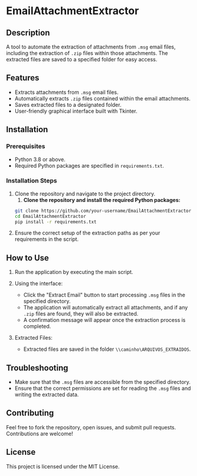 # EmailAttachmentExtractor

## Description

A tool to automate the extraction of attachments from `.msg` email files, including the extraction of `.zip` files within those attachments. The extracted files are saved to a specified folder for easy access.

## Features

- Extracts attachments from `.msg` email files.
- Automatically extracts `.zip` files contained within the email attachments.
- Saves extracted files to a designated folder.
- User-friendly graphical interface built with Tkinter.

## Installation

### Prerequisites

- Python 3.8 or above.
- Required Python packages are specified in `requirements.txt`.

### Installation Steps

1. Clone the repository and navigate to the project directory.
   1. **Clone the repository and install the required Python packages:**
   ```bash
   git clone https://github.com/your-username/EmailAttachmentExtractor.git
   cd EmailAttachmentExtractor
   pip install -r requirements.txt
   

2. Ensure the correct setup of the extraction paths as per your requirements in the script.

## How to Use

1. Run the application by executing the main script.

2. Using the interface:
   - Click the "Extract Email" button to start processing `.msg` files in the specified directory.
   - The application will automatically extract all attachments, and if any `.zip` files are found, they will also be extracted.
   - A confirmation message will appear once the extraction process is completed.

3. Extracted Files:
   - Extracted files are saved in the folder `\\caminho\ARQUIVOS_EXTRAIDOS`.

## Troubleshooting

- Make sure that the `.msg` files are accessible from the specified directory.
- Ensure that the correct permissions are set for reading the `.msg` files and writing the extracted data.

## Contributing

Feel free to fork the repository, open issues, and submit pull requests. Contributions are welcome!

## License

This project is licensed under the MIT License.
